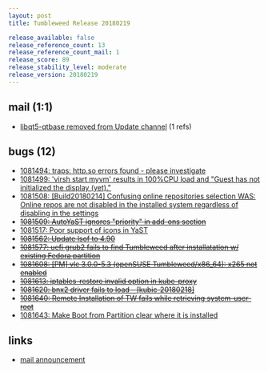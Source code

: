```yaml
---
layout: post
title: Tumbleweed Release 20180219

release_available: false
release_reference_count: 13
release_reference_count_mail: 1
release_score: 89
release_stability_level: moderate
release_version: 20180219
---
```


## mail (1:1)

- [libqt5-qtbase removed from Update channel](https://lists.opensuse.org/opensuse-factory/2018-02/msg00913.html) (1 refs)

## bugs (12)

<!--more-->

- [1081494: traps: http.so errors found - please investigate](https://bugzilla.opensuse.org/show_bug.cgi?id=1081494)
- [1081499: 'virsh start myvm' results in 100%CPU load and "Guest has not initialized the display (yet)."](https://bugzilla.opensuse.org/show_bug.cgi?id=1081499)
- [1081508: [Build20180214] Confusing online repositories selection WAS: Online repos are not disabled in the installed system regardless of disabling in the settings](https://bugzilla.opensuse.org/show_bug.cgi?id=1081508)
- ~~[1081509: AutoYaST ignores "priority" in add-ons section](https://bugzilla.opensuse.org/show_bug.cgi?id=1081509)~~
- [1081517: Poor support of icons in YaST](https://bugzilla.opensuse.org/show_bug.cgi?id=1081517)
- ~~[1081562: Update lsof to 4.90](https://bugzilla.opensuse.org/show_bug.cgi?id=1081562)~~
- ~~[1081577: uefi grub2 fails to find Tumbleweed after installatation w/ existing Fedora partition](https://bugzilla.opensuse.org/show_bug.cgi?id=1081577)~~
- ~~[1081608: [PM] vlc 3.0.0-5.3 (openSUSE Tumbleweed/x86_64): x265 not enabled](https://bugzilla.opensuse.org/show_bug.cgi?id=1081608)~~
- ~~[1081613: iptables-restore invalid option in kube-proxy](https://bugzilla.opensuse.org/show_bug.cgi?id=1081613)~~
- ~~[1081620: bnx2 driver fails to load - [kubic-20180218]](https://bugzilla.opensuse.org/show_bug.cgi?id=1081620)~~
- ~~[1081640: Remote Installation of TW fails while retrieving system-user-root](https://bugzilla.opensuse.org/show_bug.cgi?id=1081640)~~
- [1081643: Make Boot from Partition clear where it is installed](https://bugzilla.opensuse.org/show_bug.cgi?id=1081643)



## links

- [mail announcement](https://lists.opensuse.org/opensuse-factory/2018-02/msg00909.html)
